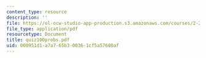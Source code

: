 ```yaml
---
content_type: resource
description: ''
file: https://ol-ocw-studio-app-production.s3.amazonaws.com/courses/2-24-ocean-wave-interaction-with-ships-and-offshore-energy-systems-13-022-spring-2002/000951d1a7a765b300361cf5a57680af_quiz100probs.pdf
file_type: application/pdf
resourcetype: Document
title: quiz100probs.pdf
uid: 000951d1-a7a7-65b3-0036-1cf5a57680af
---
```

